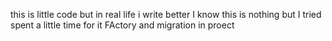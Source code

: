 this is little code but in real life i write better
I know this is nothing 
but I tried spent a little time for it
FActory and migration in proect 
